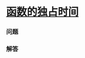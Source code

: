 # [函数的独占时间](https://leetcode-cn.com/problems/exclusive-time-of-functions)

### 问题



### 解答

```

```

